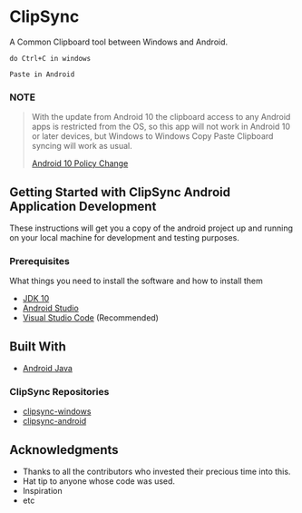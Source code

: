 # ClipSync

A Common Clipboard tool between Windows and Android.
```
do Ctrl+C in windows

Paste in Android
```

### NOTE
> With the update from Android 10 the clipboard access to any Android apps is restricted from the OS, so this app will not work in Android 10 or later devices, but Windows to Windows Copy Paste Clipboard syncing will work as usual. 
> 
> [Android 10 Policy Change](https://developer.android.com/about/versions/10/privacy/changes#clipboard-data)

## Getting Started with ClipSync Android Application Development

These instructions will get you a copy of the android project up and running on your local machine for development and testing purposes.

### Prerequisites

What things you need to install the software and how to install them

* [JDK 10](http://www.oracle.com/technetwork/java/javase/downloads/jdk10-downloads-4416644.html)
* [Android Studio](https://developer.android.com/studio/)
* [Visual Studio Code](https://code.visualstudio.com/) (Recommended)

## Built With

* [Android Java](http://www.oracle.com/technetwork/java/javase/downloads/jdk10-downloads-4416644.html)

### ClipSync Repositories

* [clipsync-windows](https://github.com/pishangujeniya/clipsync-windows)
* [clipsync-android](https://github.com/pishangujeniya/clipsync-android)

## Acknowledgments

* Thanks to all the contributors who invested their precious time into this.
* Hat tip to anyone whose code was used.
* Inspiration
* etc